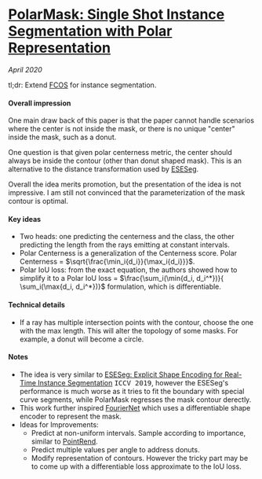 # [PolarMask: Single Shot Instance Segmentation with Polar Representation](https://arxiv.org/abs/1909.13226)

_April 2020_

tl;dr: Extend [FCOS](fcos.md) for instance segmentation.

#### Overall impression
One main draw back of this paper is that the paper cannot handle scenarios where the center is not inside the mask, or there is no unique "center" inside the mask, such as a donut. 

One question is that given polar centerness metric, the center should always be inside the contour (other than donut shaped mask). This is an alternative to the distance transformation used by [ESESeg](https://arxiv.org/abs/1908.04067).

Overall the idea merits promotion, but the presentation of the idea is not impressive. I am still not convinced that the parameterization of the mask contour is optimal.

#### Key ideas
- Two heads: one predicting the centerness and the class, the other predicting the length from the rays emitting at constant intervals.
- Polar Centerness is a generalization of the Centerness score. Polar Centerness = $\sqrt{\frac{\min_i{d_i}}{\max_i{d_i}}}$. 
- Polar IoU loss: from the exact equation, the authors showed how to simplify it to a Polar IoU loss = $\frac{\sum_i(\min{d_i, d_i^*})}{ \sum_i(\max{d_i, d_i^*})}$ formulation, which is differentiable.

#### Technical details
- If a ray has multiple intersection points with the contour, choose the one with the max length. This will alter the topology of some masks. For example, a donut will become a circle.

#### Notes
- The idea is very similar to [ESESeg: Explicit Shape Encoding for Real-Time Instance Segmentation](https://arxiv.org/abs/1908.04067) <kbd>ICCV 2019</kbd>, however the ESESeg's performance is much worse as it tries to fit the boundary with special curve segments, while PolarMask regresses the mask contour derectly. 
- This work further inspired [FourierNet](https://arxiv.org/abs/2002.02709) which uses a differentiable shape encoder to represent the mask.
- Ideas for Improvements:
	- Predict at non-uniform intervals. Sample according to importance, similar to [PointRend](pointrend.md).
	- Predict multiple values per angle to address donuts.
	- Modify representation of contours. However the tricky part may be to come up with a differentiable loss approximate to the IoU loss. 